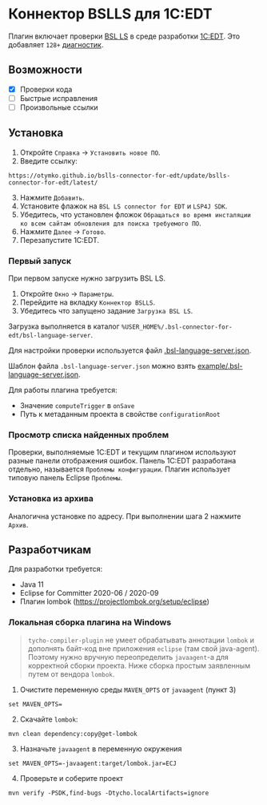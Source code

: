 # Коннектор BSLLS для 1С:EDT

Плагин включает проверки [BSL LS](https://github.com/1c-syntax/bsl-language-server) в среде разработки [1С:EDT](https://edt.1c.ru/).
Это добавляет `128+` [диагностик](https://1c-syntax.github.io/bsl-language-server/diagnostics/).

## Возможности

- [x] Проверки кода
- [ ] Быстрые исправления
- [ ] Произвольные ссылки

## Установка

1. Откройте `Справка` -> `Установить новое ПО`.
2. Введите ссылку:
```
https://otymko.github.io/bslls-connector-for-edt/update/bslls-connector-for-edt/latest/
```
3. Нажмите `Добавить`.
4. Установите флажок на `BSL LS connector for EDT` и `LSP4J SDK`.
5. Убедитесь, что установлен фложок `Обращаться во время инсталяции ко всем сайтам обновления для поиска требуемого ПО`.
6. Нажмите `Далее` -> `Готово`.
7. Перезапустите 1С:EDT.

### Первый запуск

При первом запуске нужно загрузить BSL LS.
1. Откройте  `Окно` -> `Параметры`.
2. Перейдите на вкладку `Коннектор BSLLS`.
3. Убедитесь что запущено задание `Загрузка BSL LS`.

Загрузка выполняется в каталог `%USER_HOME%/.bsl-connector-for-edt/bsl-language-server`.

Для настройки проверки используется файл [.bsl-language-server.json](https://1c-syntax.github.io/bsl-language-server/features/ConfigurationFile/).

Шаблон файла `.bsl-language-server.json` можно взять [example/.bsl-language-server.json](/example/.bsl-language-server.json).

Для работы плагина требуется:
* Значение `computeTrigger` в `onSave`
* Путь к метаданным проекта в свойстве `configurationRoot`

### Просмотр списка найденных проблем

Проверки, выполняемые 1С:EDT и текущим плагином используют разные панели отображения ошибок. Панель 1С:EDT разработана отдельно, называется `Проблемы конфигурации`. Плагин использует типовую панель Eclipse `Проблемы`.

### Установка из архива

Аналогична установке по адресу.
При выполнении шага 2 нажмите `Архив`.

## Разработчикам

Для разработки требуется:
* Java 11
* Eclipse for Committer 2020-06 / 2020-09
* Плагин lombok (https://projectlombok.org/setup/eclipse)

### Локальная сборка плагина на Windows

> `tycho-compiler-plugin` не умеет обрабатывать аннотации `lombok` и дополнять байт-код вне приложения `eclipse` (там свой java-agent).
> Поэтому нужно вручную переопределить `javaagent`-а для корректной сборки проекта.
> Ниже сборка простым заявленным путем от вендора `lombok`.

1. Очистите переменную среды `MAVEN_OPTS` от `javaagent` (пункт 3)

```
set MAVEN_OPTS=
```

2. Скачайте `lombok`:

```
mvn clean dependency:copy@get-lombok
```

3. Назначьте `javaagent` в переменную окружения

```
set MAVEN_OPTS=-javaagent:target/lombok.jar=ECJ
```

4. Проверьте и соберите проект

```
mvn verify -PSDK,find-bugs -Dtycho.localArtifacts=ignore
```
